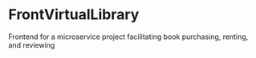 # FrontVirtualLibrary
Frontend for a microservice project facilitating book purchasing, renting, and reviewing
